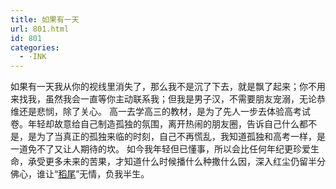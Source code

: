 ```yaml
---
title: 如果有一天
url: 801.html
id: 801
categories:
  - ·INK
---
```


如果有一天我从你的视线里消失了，那么我不是沉了下去，就是飘了起来；你不用来找我，虽然我会一直等你主动联系我；但我是男子汉，不需要朋友宠溺，无论恭维还是悲悯，除了关心。 高一去学高三的教材，是为了先人一步去体验高考试卷。年轻却故意给自己制造孤独的氛围，离开热闹的朋友圈，告诉自己什么都不是，是为了当真正的孤独来临的时刻，自己不再慌乱，我知道孤独和高考一样，是一道免不了又让人期待的坎。 如今我年轻但已懂事，所以会比任何年纪更珍爱生命，承受更多未来的苦果，才知道什么时候播什么种撒什么因，深入红尘仍留半分佛心，谁让“[稻尾](http://itq.ink/daowei/daowei.html)”无情，负我半生。